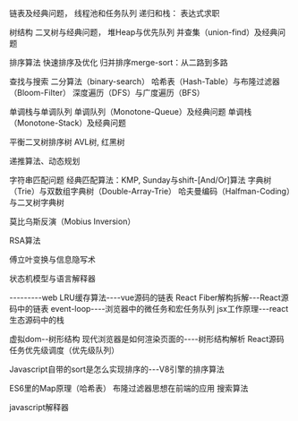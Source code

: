 链表及经典问题， 线程池和任务队列
递归和栈： 表达式求职

树结构
二叉树与经典问题， 堆Heap与优先队列
并查集（union-find）及经典问题

排序算法
快速排序及优化
归并排序merge-sort：从二路到多路

查找与搜索
二分算法（binary-search）
哈希表（Hash-Table）与布隆过滤器（Bloom-Filter）
深度遍历（DFS）与广度遍历（BFS）

单调栈与单调队列
单调队列（Monotone-Queue）及经典问题
单调栈（Monotone-Stack）及经典问题

平衡二叉树排序树
AVL树, 红黑树

递推算法、动态规划


字符串匹配问题
经典匹配算法：KMP, Sunday与shift-[And/Or]算法
字典树（Trie）与双数组字典树（Double-Array-Trie）
哈夫曼编码（Halfman-Coding）与二叉树字典树

莫比乌斯反演（Mobius Inversion）

RSA算法

傅立叶变换与信息隐写术

状态机模型与语言解释器


---------web
LRU缓存算法----vue源码的链表
React Fiber解构拆解---React源码中的链表
event-loop----浏览器中的微任务和宏任务队列
jsx工作原理---react生态源码中的栈

虚拟dom--树形结构
现代浏览器是如何渲染页面的----树形结构解析
React源码任务优先级调度（优先级队列）

Javascript自带的sort是怎么实现排序的---V8引擎的排序算法


ES6里的Map原理（哈希表）
布隆过滤器思想在前端的应用
搜索算法


javascript解释器

